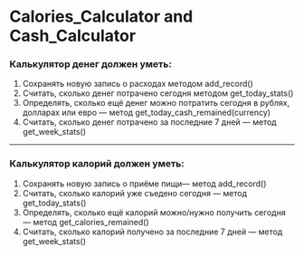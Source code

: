 # Calories_Calculator and Cash_Calculator


### Калькулятор денег должен уметь:

1. Сохранять новую запись о расходах методом add_record()
2. Считать, сколько денег потрачено сегодня методом get_today_stats()
3. Определять, сколько ещё денег можно потратить сегодня в рублях, долларах или евро — метод get_today_cash_remained(currency)
4. Считать, сколько денег потрачено за последние 7 дней — метод get_week_stats()

---

### Калькулятор калорий должен уметь:

1. Сохранять новую запись о приёме пищи— метод add_record()
2. Считать, сколько калорий уже съедено сегодня — метод get_today_stats()
3. Определять, сколько ещё калорий можно/нужно получить сегодня — метод get_calories_remained()
4. Считать, сколько калорий получено за последние 7 дней — метод get_week_stats()
